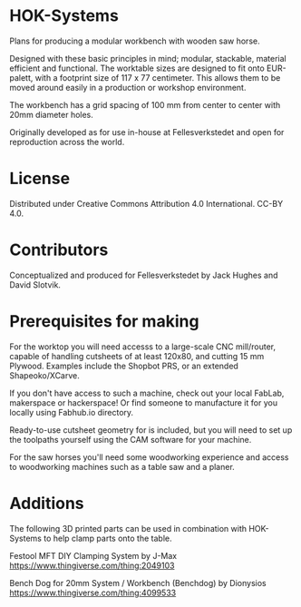 # HOK-Systems
Plans for producing a modular workbench with wooden saw horse.

Designed with these basic principles in mind; modular, stackable, material efficient and functional. The worktable sizes are designed to fit onto EUR-palett, with a footprint size of 117 x 77 centimeter. This allows them to be moved around easily in a production or workshop environment.

The workbench has a grid spacing of 100 mm from center to center with 20mm diameter holes.

Originally developed as for use in-house at Fellesverkstedet and open for reproduction across the world.

# License

Distributed under Creative Commons Attribution 4.0 International. CC-BY 4.0.

# Contributors

Conceptualized and produced for Fellesverkstedet by Jack Hughes and David Slotvik.

# Prerequisites for making
For the worktop you will need accesss to a large-scale CNC mill/router, capable of handling cutsheets of at least 120x80, and cutting 15 mm Plywood. Examples include the Shopbot PRS, or an extended Shapeoko/XCarve.

If you don't have access to such a machine, check out your local FabLab, makerspace or hackerspace! Or find someone to manufacture it for you locally using Fabhub.io directory.

Ready-to-use cutsheet geometry for is included, but you will need to set up the toolpaths yourself using the CAM software for your machine.

For the saw horses you'll need some woodworking experience and access to woodworking machines such as a table saw and a planer.

# Additions

The following 3D printed parts can be used in combination with HOK-Systems to help clamp parts onto the table.

Festool MFT DIY Clamping System by J-Max
https://www.thingiverse.com/thing:2049103

Bench Dog for 20mm System / Workbench (Benchdog) by Dionysios
https://www.thingiverse.com/thing:4099533

